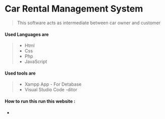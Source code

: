 # Car Rental Management System

> This  software acts as intermediate between car owner and customer


#### Used Languages are 
> * Html 
> * Css
> * Php
> * JavaScript

#### Used tools are 
> * Xampp App          - For Detabase
> * Visual Studio Code  -ditor

#### How to run this run this website :

*
